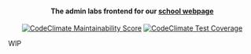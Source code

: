 <h4 align="center">The admin labs frontend for our <a href="https://lsg.musin.de" target="_blank">school webpage</a></h4>

<p align="center">
  <a href="https://codeclimate.com/github/lsglab/frontend/maintainability"><img src="https://api.codeclimate.com/v1/badges/4d3ed77bca75b911f13b/maintainability" alt="CodeClimate Maintainability Score" /></a>
  <a href="https://codeclimate.com/github/lsglab/frontend/test_coverage"><img src="https://api.codeclimate.com/v1/badges/4d3ed77bca75b911f13b/test_coverage" alt="CodeClimate Test Coverage" /></a>
</p>

<!--<p align="center">
  <a href="#toc-1">TOC #1</a> •
</p>-->

WIP
